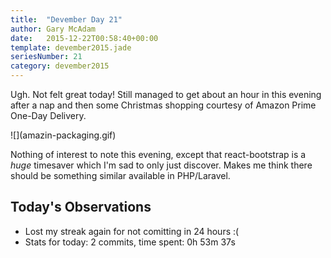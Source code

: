 ```yaml
---
title:  "Devember Day 21"
author: Gary McAdam
date:   2015-12-22T00:58:40+00:00
template: devember2015.jade
seriesNumber: 21
category: devember2015
---
```


Ugh.<span class="more"></span> Not felt great today! Still managed to get about an hour in this evening after a nap and then some Christmas shopping courtesy of Amazon Prime One-Day Delivery.

<div class="img-responsive img-md">
    ![](amazin-packaging.gif)
</div>

Nothing of interest to note this evening, except that react-bootstrap is a *huge* timesaver which I'm sad to only just discover. Makes me think there should be something similar available in PHP/Laravel.

## Today's Observations

 - Lost my streak again for not comitting in 24 hours :(
 - Stats for today: 2 commits, time spent: 0h 53m 37s